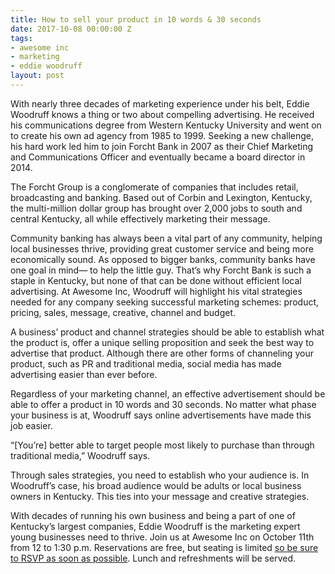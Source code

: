 ```yaml
---
title: How to sell your product in 10 words & 30 seconds
date: 2017-10-08 00:00:00 Z
tags:
- awesome inc
- marketing
- eddie woodruff
layout: post
---
```

 
<p>With nearly three decades of marketing experience under his belt, Eddie Woodruff knows a thing or two about compelling advertising.  He received his communications degree from Western Kentucky University and went on to create his own ad agency from 1985 to 1999. Seeking a new challenge, his hard work led him to join Forcht Bank in 2007 as their Chief Marketing and Communications Officer and eventually became a board director in 2014.<br/></p><p>The Forcht Group is a conglomerate of companies that includes retail, broadcasting and banking.  Based out of Corbin and Lexington, Kentucky, the multi-million dollar group has brought over 2,000 jobs to south and central Kentucky, all while effectively marketing their message.</p><p>Community banking has always been a vital part of any community, helping local businesses thrive, providing great customer service and being more economically sound.  As opposed to bigger banks, community banks have one goal in mind— to help the little guy.  That’s why Forcht Bank is such a staple in Kentucky, but none of that can be done without efficient local advertising. At Awesome Inc, Woodruff will highlight his vital strategies needed for any company seeking successful marketing schemes: product, pricing, sales, message, creative, channel and budget.</p><p>A business’ product and channel strategies should be able to establish what the product is, offer a unique selling proposition and seek the best way to advertise that product.  Although there are other forms of channeling your product, such as PR and traditional media, social media has made advertising easier than ever before.   </p><p>Regardless of your marketing channel, an effective advertisement should be able to offer a product in 10 words and 30 seconds. No matter what phase your business is at, Woodruff says online advertisements have made this job easier. </p><p>“[You’re] better able to target people most likely to purchase than through traditional media,” Woodruff says.</p><p>Through sales strategies, you need to establish who your audience is.  In Woodruff’s case, his broad audience would be adults or local business owners in Kentucky.  This ties into your message and creative strategies.</p><p>

With decades of running his own business and being a part of one of Kentucky’s largest companies, Eddie Woodruff is the marketing expert young businesses need to thrive.  Join us at Awesome Inc on October 11th from 12 to 1:30 p.m.  Reservations are free, but seating is limited <a href="https://www.eventbrite.com/e/marketing-and-sales-strategies-for-startups-lunch-learn-tickets-37044200200?aff=efbeventtix" target="_blank">so be sure to RSVP as soon as possible</a>. Lunch and refreshments will be served. </p>
